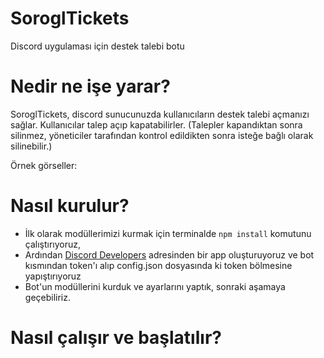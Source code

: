 # SoroglTickets
Discord uygulaması için destek talebi botu

# Nedir ne işe yarar?
SoroglTickets, discord sunucunuzda kullanıcıların destek talebi açmanızı sağlar. Kullanıcılar talep açıp kapatabilirler. 
(Talepler kapandıktan sonra silinmez, yöneticiler tarafından kontrol edildikten sonra isteğe bağlı olarak silinebilir.)

Örnek görseller:


# Nasıl kurulur?
- İlk olarak modüllerimizi kurmak için terminalde `npm install` komutunu çalıştırıyoruz,
- Ardından [Discord Developers](https://discord.com/developers/applications) adresinden bir app oluşturuyoruz ve bot kısmından token'ı alıp config.json dosyasında ki token bölmesine yapıştırıyoruz
- Bot'un modüllerini kurduk ve ayarlarını yaptık, sonraki aşamaya geçebiliriz.

# Nasıl çalışır ve başlatılır?
